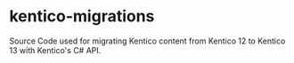 # kentico-migrations
Source Code used for migrating Kentico content from Kentico 12 to Kentico 13 with Kentico's C# API.
